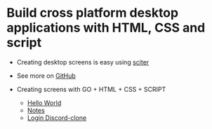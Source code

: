 # Build cross platform desktop applications with HTML, CSS and script

+ Creating desktop screens is easy using [sciter](https://sciter.com/)
  
+ See more on [GitHub](https://github.com/sciter-sdk/go-sciter)
  
+ Creating screens with GO + HTML + CSS + SCRIPT
  - [Hello World](ui-hello-world/README.md)
  - [Notes](ui-notes/README.md)
  - [Login Discord-clone](ui-login/README.md)